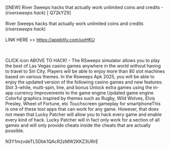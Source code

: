 [[NEW] River Sweeps hacks that actually work unlimited coins and credits - (*riversweeps hack*) [ Q72kYZ9]
<br>
<br>River Sweeps hacks that actually work unlimited coins and credits (*riversweeps hack*)
<br>
<br>LINK HERE >> https://appbitly.com/uxHKU

<br>
<br>CLICK  icon ABOVE TO HACK! - The RSweeps simulator allows you to play the best of Las Vegas casino games anywhere in the world without having to travel to Sin City.  Players will be able to enjoy more than 80 slot machines based on various themes.  In the Rsweeps Apk 2025, you will be able to enjoy the updated version of the following casino games and new features: Slot  3-while, multi-spin, line, and bonus Unlock extra games using the in-app currency Improvements to the game engine Updated game engine Colorful graphics inspired by themes such as Rugby, Wild Wolves, Elvis Presley, Wheel of Fortune, etc Touchscreen gameplay for smartphoneThis is one of these tool apps that can work for any game.   However, that does not mean that Lucky Patcher will allow you to hack every game and enable every kind of hack.  Lucky Patcher will in fact only work for a section of all games and will only provide cheats inside the cheats that are actually possible. 
<br>
<br>N3Y1mzvdeTL5Dbk1QAcR2zMW2KKZ3URrE
<br>
